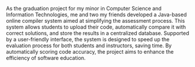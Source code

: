 As the graduation project for my minor in Computer Science and Information Technologies, me and two my friends developed a Java-based online compiler system aimed at simplifying the assessment process. This system allows students to upload their code, automatically compare it with correct solutions, and store the results in a centralized database. Supported by a user-friendly interface, the system is designed to speed up the evaluation process for both students and instructors, saving time. By automatically scoring code accuracy, the project aims to enhance the efficiency of software education. 
